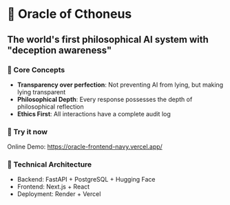 # 🐍 Oracle of Cthoneus

## The world's first philosophical AI system with "deception awareness"

### 🎯 Core Concepts
- **Transparency over perfection**: Not preventing AI from lying, but making lying transparent
- **Philosophical Depth**: Every response possesses the depth of philosophical reflection
- **Ethics First**: All interactions have a complete audit log

### 🚀 Try it now
Online Demo: https://oracle-frontend-navy.vercel.app/

### 🔧 Technical Architecture
- Backend: FastAPI + PostgreSQL + Hugging Face
- Frontend: Next.js + React
- Deployment: Render + Vercel
